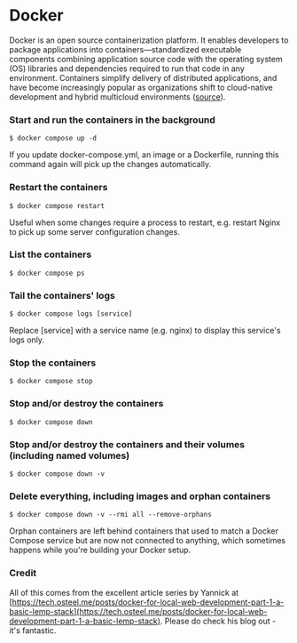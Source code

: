 # Docker
Docker is an open source containerization platform. It enables developers to package applications into containers—standardized executable components combining application source code with the operating system (OS) libraries and dependencies required to run that code in any environment. Containers simplify delivery of distributed applications, and have become increasingly popular as organizations shift to cloud-native development and hybrid multicloud environments ([source](https://www.ibm.com/cloud/learn/docker)).

### Start and run the containers in the background
```
$ docker compose up -d
```
If you update docker-compose.yml, an image or a Dockerfile, running this command again will pick up the changes automatically.

### Restart the containers
```
$ docker compose restart
```
Useful when some changes require a process to restart, e.g. restart Nginx to pick up some server configuration changes.

### List the containers
```
$ docker compose ps
```

### Tail the containers' logs
```
$ docker compose logs [service]
```
Replace [service] with a service name (e.g. nginx) to display this service's logs only.

### Stop the containers
```
$ docker compose stop
```

### Stop and/or destroy the containers
```
$ docker compose down
```

### Stop and/or destroy the containers and their volumes (including named volumes)
```
$ docker compose down -v
```

### Delete everything, including images and orphan containers
```
$ docker compose down -v --rmi all --remove-orphans
```
Orphan containers are left behind containers that used to match a Docker Compose service but are now not connected to anything, which sometimes happens while you're building your Docker setup.

### Credit
All of this comes from the excellent article series by Yannick at [https://tech.osteel.me/posts/docker-for-local-web-development-part-1-a-basic-lemp-stack](https://tech.osteel.me/posts/docker-for-local-web-development-part-1-a-basic-lemp-stack). Please do check his blog out - it's fantastic.
